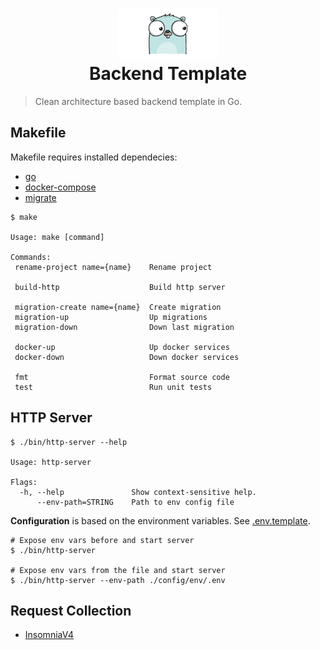 <h1 align="center">
    <img height="80" width="160" src="./assets/gopher-icon.gif" alt="Go"><br>Backend Template
</h1>

> Clean architecture based backend template in Go.

## Makefile

Makefile requires installed dependecies:
* [go](https://go.dev/doc/install)
* [docker-compose](https://docs.docker.com/compose/reference)
* [migrate](https://github.com/golang-migrate/migrate)


```shell
$ make

Usage: make [command]

Commands:
 rename-project name={name}    Rename project
 
 build-http                    Build http server

 migration-create name={name}  Create migration
 migration-up                  Up migrations
 migration-down                Down last migration

 docker-up                     Up docker services
 docker-down                   Down docker services

 fmt                           Format source code
 test                          Run unit tests

```

## HTTP Server

```shell
$ ./bin/http-server --help

Usage: http-server

Flags:
  -h, --help               Show context-sensitive help.
      --env-path=STRING    Path to env config file
```

**Configuration** is based on the environment variables. See [.env.template](./config/env/.env.template).

```shell
# Expose env vars before and start server
$ ./bin/http-server

# Expose env vars from the file and start server
$ ./bin/http-server --env-path ./config/env/.env
```

## Request Collection
* [InsomniaV4](./assets/api-collection.insomnia-v4.json)

